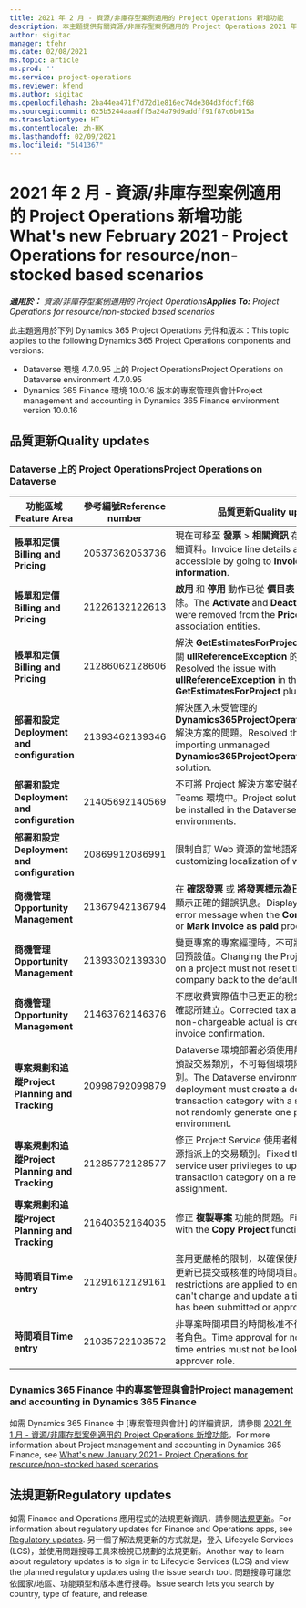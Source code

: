 ```yaml
---
title: 2021 年 2 月 - 資源/非庫存型案例適用的 Project Operations 新增功能
description: 本主題提供有關資源/非庫存型案例適用的 Project Operations 2021 年 2 月版本所提供的品質更新資訊。
author: sigitac
manager: tfehr
ms.date: 02/08/2021
ms.topic: article
ms.prod: ''
ms.service: project-operations
ms.reviewer: kfend
ms.author: sigitac
ms.openlocfilehash: 2ba44ea471f7d72d1e816ec74de304d3fdcf1f68
ms.sourcegitcommit: 625b5244aaadff5a24a79d9addff91f87c6b015a
ms.translationtype: HT
ms.contentlocale: zh-HK
ms.lasthandoff: 02/09/2021
ms.locfileid: "5141367"
---
```

# <a name="whats-new-february-2021---project-operations-for-resourcenon-stocked-based-scenarios"></a><span data-ttu-id="3acd7-103">2021 年 2 月 - 資源/非庫存型案例適用的 Project Operations 新增功能</span><span class="sxs-lookup"><span data-stu-id="3acd7-103">What's new February 2021 - Project Operations for resource/non-stocked based scenarios</span></span>

<span data-ttu-id="3acd7-104">_**適用於：** 資源/非庫存型案例適用的 Project Operations_</span><span class="sxs-lookup"><span data-stu-id="3acd7-104">_**Applies To:** Project Operations for resource/non-stocked based scenarios_</span></span>

<span data-ttu-id="3acd7-105">此主題適用於下列 Dynamics 365 Project Operations 元件和版本：</span><span class="sxs-lookup"><span data-stu-id="3acd7-105">This topic applies to the following Dynamics 365 Project Operations components and versions:</span></span>

- <span data-ttu-id="3acd7-106">Dataverse 環境 4.7.0.95 上的 Project Operations</span><span class="sxs-lookup"><span data-stu-id="3acd7-106">Project Operations on Dataverse environment 4.7.0.95</span></span>
- <span data-ttu-id="3acd7-107">Dynamics 365 Finance 環境 10.0.16 版本的專案管理與會計</span><span class="sxs-lookup"><span data-stu-id="3acd7-107">Project management and accounting in Dynamics 365 Finance environment version 10.0.16</span></span> 

## <a name="quality-updates"></a><span data-ttu-id="3acd7-108">品質更新</span><span class="sxs-lookup"><span data-stu-id="3acd7-108">Quality updates</span></span>

### <a name="project-operations-on-dataverse"></a><span data-ttu-id="3acd7-109">Dataverse 上的 Project Operations</span><span class="sxs-lookup"><span data-stu-id="3acd7-109">Project Operations on Dataverse</span></span>

| <span data-ttu-id="3acd7-110">**功能區域**</span><span class="sxs-lookup"><span data-stu-id="3acd7-110">**Feature Area**</span></span> | <span data-ttu-id="3acd7-111">**參考編號**</span><span class="sxs-lookup"><span data-stu-id="3acd7-111">**Reference number**</span></span> | <span data-ttu-id="3acd7-112">**品質更新**</span><span class="sxs-lookup"><span data-stu-id="3acd7-112">**Quality update**</span></span> |
| --- | --- | --- |
| <span data-ttu-id="3acd7-113">**帳單和定價**</span><span class="sxs-lookup"><span data-stu-id="3acd7-113">**Billing and Pricing**</span></span> | <span data-ttu-id="3acd7-114">2053736</span><span class="sxs-lookup"><span data-stu-id="3acd7-114">2053736</span></span> | <span data-ttu-id="3acd7-115">現在可移至 **發票** > **相關資訊** 存取發票明細詳細資料。</span><span class="sxs-lookup"><span data-stu-id="3acd7-115">Invoice line details are now accessible by going to **Invoice** > **Related information**.</span></span> |
| <span data-ttu-id="3acd7-116">**帳單和定價**</span><span class="sxs-lookup"><span data-stu-id="3acd7-116">**Billing and Pricing**</span></span> | <span data-ttu-id="3acd7-117">2122613</span><span class="sxs-lookup"><span data-stu-id="3acd7-117">2122613</span></span> | <span data-ttu-id="3acd7-118">**啟用** 和 **停用** 動作已從 **價目表** 關聯實體中移除。</span><span class="sxs-lookup"><span data-stu-id="3acd7-118">The **Activate** and **Deactivate** actions were removed from the **Price List** association entities.</span></span> |
| <span data-ttu-id="3acd7-119">**帳單和定價**</span><span class="sxs-lookup"><span data-stu-id="3acd7-119">**Billing and Pricing**</span></span> | <span data-ttu-id="3acd7-120">2128606</span><span class="sxs-lookup"><span data-stu-id="3acd7-120">2128606</span></span> | <span data-ttu-id="3acd7-121">解決 **GetEstimatesForProject** 外掛程式中有關 **ullReferenceException** 的問題。</span><span class="sxs-lookup"><span data-stu-id="3acd7-121">Resolved the issue with **ullReferenceException** in the **GetEstimatesForProject** plug-in.</span></span> |
| <span data-ttu-id="3acd7-122">**部署和設定**</span><span class="sxs-lookup"><span data-stu-id="3acd7-122">**Deployment and configuration**</span></span> | <span data-ttu-id="3acd7-123">2139346</span><span class="sxs-lookup"><span data-stu-id="3acd7-123">2139346</span></span> | <span data-ttu-id="3acd7-124">解決匯入未受管理的 **Dynamics365ProjectOperationsDualWrite** 解決方案的問題。</span><span class="sxs-lookup"><span data-stu-id="3acd7-124">Resolved the issue with importing unmanaged **Dynamics365ProjectOperationsDualWrite** solution.</span></span> |
| <span data-ttu-id="3acd7-125">**部署和設定**</span><span class="sxs-lookup"><span data-stu-id="3acd7-125">**Deployment and configuration**</span></span> | <span data-ttu-id="3acd7-126">2140569</span><span class="sxs-lookup"><span data-stu-id="3acd7-126">2140569</span></span> | <span data-ttu-id="3acd7-127">不可將 Project 解決方案安裝在 Dataverse Teams 環境中。</span><span class="sxs-lookup"><span data-stu-id="3acd7-127">Project solution must not be installed in the Dataverse Teams environments.</span></span> |
| <span data-ttu-id="3acd7-128">**部署和設定**</span><span class="sxs-lookup"><span data-stu-id="3acd7-128">**Deployment and configuration**</span></span> | <span data-ttu-id="3acd7-129">2086991</span><span class="sxs-lookup"><span data-stu-id="3acd7-129">2086991</span></span> | <span data-ttu-id="3acd7-130">限制自訂 Web 資源的當地語系化。</span><span class="sxs-lookup"><span data-stu-id="3acd7-130">Restricted customizing localization of web resources.</span></span> |
| <span data-ttu-id="3acd7-131">**商機管理**</span><span class="sxs-lookup"><span data-stu-id="3acd7-131">**Opportunity Management**</span></span> | <span data-ttu-id="3acd7-132">2136794</span><span class="sxs-lookup"><span data-stu-id="3acd7-132">2136794</span></span> | <span data-ttu-id="3acd7-133">在 **確認發票** 或 **將發票標示為已付** 程序失敗時顯示正確的錯誤訊息。</span><span class="sxs-lookup"><span data-stu-id="3acd7-133">Display the correct error message when the **Confirm invoice** or **Mark invoice as paid** processes fail.</span></span> |
| <span data-ttu-id="3acd7-134">**商機管理**</span><span class="sxs-lookup"><span data-stu-id="3acd7-134">**Opportunity Management**</span></span> | <span data-ttu-id="3acd7-135">2139330</span><span class="sxs-lookup"><span data-stu-id="3acd7-135">2139330</span></span> | <span data-ttu-id="3acd7-136">變更專案的專案經理時，不可將擁有公司重設回預設值。</span><span class="sxs-lookup"><span data-stu-id="3acd7-136">Changing the Project manager on a project must not reset the owning company back to the default value.</span></span> |
| <span data-ttu-id="3acd7-137">**商機管理**</span><span class="sxs-lookup"><span data-stu-id="3acd7-137">**Opportunity Management**</span></span> | <span data-ttu-id="3acd7-138">2146376</span><span class="sxs-lookup"><span data-stu-id="3acd7-138">2146376</span></span> | <span data-ttu-id="3acd7-139">不應收費實際值中已更正的稅金金額是從發票確認所建立。</span><span class="sxs-lookup"><span data-stu-id="3acd7-139">Corrected tax amount in a non-chargeable actual is created from invoice confirmation.</span></span> |
| <span data-ttu-id="3acd7-140">**專案規劃和追蹤**</span><span class="sxs-lookup"><span data-stu-id="3acd7-140">**Project Planning and Tracking**</span></span> | <span data-ttu-id="3acd7-141">2099879</span><span class="sxs-lookup"><span data-stu-id="3acd7-141">2099879</span></span> | <span data-ttu-id="3acd7-142">Dataverse 環境部署必須使用靜態識別碼建立預設交易類別，不可每個環境隨機產生一個類別。</span><span class="sxs-lookup"><span data-stu-id="3acd7-142">The Dataverse environment deployment must create a default transaction category with a static ID and not randomly generate one per environment.</span></span> |
| <span data-ttu-id="3acd7-143">**專案規劃和追蹤**</span><span class="sxs-lookup"><span data-stu-id="3acd7-143">**Project Planning and Tracking**</span></span> | <span data-ttu-id="3acd7-144">2128577</span><span class="sxs-lookup"><span data-stu-id="3acd7-144">2128577</span></span> | <span data-ttu-id="3acd7-145">修正 Project Service 使用者權限，以更新資源指派上的交易類別。</span><span class="sxs-lookup"><span data-stu-id="3acd7-145">Fixed the Project service user privileges to update the transaction category on a resource assignment.</span></span> |
| <span data-ttu-id="3acd7-146">**專案規劃和追蹤**</span><span class="sxs-lookup"><span data-stu-id="3acd7-146">**Project Planning and Tracking**</span></span> | <span data-ttu-id="3acd7-147">2164035</span><span class="sxs-lookup"><span data-stu-id="3acd7-147">2164035</span></span> | <span data-ttu-id="3acd7-148">修正 **複製專案** 功能的問題。</span><span class="sxs-lookup"><span data-stu-id="3acd7-148">Fixed issues with the **Copy Project** function.</span></span> |
| <span data-ttu-id="3acd7-149">**時間項目**</span><span class="sxs-lookup"><span data-stu-id="3acd7-149">**Time entry**</span></span> | <span data-ttu-id="3acd7-150">2129161</span><span class="sxs-lookup"><span data-stu-id="3acd7-150">2129161</span></span> | <span data-ttu-id="3acd7-151">套用更嚴格的限制，以確保使用者無法變更和更新已提交或核准的時間項目。</span><span class="sxs-lookup"><span data-stu-id="3acd7-151">Tighter restrictions are applied to ensure users can't change and update a time entry that has been submitted or approved.</span></span> |
| <span data-ttu-id="3acd7-152">**時間項目**</span><span class="sxs-lookup"><span data-stu-id="3acd7-152">**Time entry**</span></span> | <span data-ttu-id="3acd7-153">2103572</span><span class="sxs-lookup"><span data-stu-id="3acd7-153">2103572</span></span> | <span data-ttu-id="3acd7-154">非專案時間項目的時間核准不得尋找專案核准者角色。</span><span class="sxs-lookup"><span data-stu-id="3acd7-154">Time approval for non-project time entries must not be looking for project approver role.</span></span> |

### <a name="project-management-and-accounting-in-dynamics-365-finance"></a><span data-ttu-id="3acd7-155">Dynamics 365 Finance 中的專案管理與會計</span><span class="sxs-lookup"><span data-stu-id="3acd7-155">Project management and accounting in Dynamics 365 Finance</span></span> 

<span data-ttu-id="3acd7-156">如需 Dynamics 365 Finance 中 [專案管理與會計] 的詳細資訊，請參閱 [2021 年 1 月 - 資源/非庫存型案例適用的 Project Operations 新增功能](whats-new-jan-2021-resource-based.md)。</span><span class="sxs-lookup"><span data-stu-id="3acd7-156">For more information about Project management and accounting in Dynamics 365 Finance, see [What's new January 2021 - Project Operations for resource/non-stocked based scenarios](whats-new-jan-2021-resource-based.md).</span></span>


## <a name="regulatory-updates"></a><span data-ttu-id="3acd7-157">法規更新</span><span class="sxs-lookup"><span data-stu-id="3acd7-157">Regulatory updates</span></span>

<span data-ttu-id="3acd7-158">如需 Finance and Operations 應用程式的法規更新資訊，請參閱[法規更新](https://docs.microsoft.com/dynamics365/finance/localizations/regulatory-updates)。</span><span class="sxs-lookup"><span data-stu-id="3acd7-158">For information about regulatory updates for Finance and Operations apps, see [Regulatory updates](https://docs.microsoft.com/dynamics365/finance/localizations/regulatory-updates).</span></span> <span data-ttu-id="3acd7-159">另一個了解法規更新的方式就是，登入 Lifecycle Services (LCS)，並使用問題搜尋工具來檢視已規劃的法規更新。</span><span class="sxs-lookup"><span data-stu-id="3acd7-159">Another way to learn about regulatory updates is to sign in to Lifecycle Services (LCS) and view the planned regulatory updates using the issue search tool.</span></span> <span data-ttu-id="3acd7-160">問題搜尋可讓您依國家/地區、功能類型和版本進行搜尋。</span><span class="sxs-lookup"><span data-stu-id="3acd7-160">Issue search lets you search by country, type of feature, and release.</span></span>
